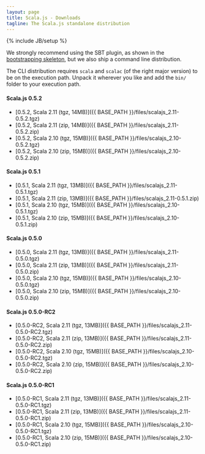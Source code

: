 ```yaml
---
layout: page
title: Scala.js - Downloads
tagline: The Scala.js standalone distribution
---
```

{% include JB/setup %}

We strongly recommend using the SBT plugin, as shown in the [bootstrapping skeleton](https://github.com/sjrd/scala-js-example-app), but we also ship a command line distribution.

The CLI distribution requires `scala` and `scalac` (of the right major version) to be on the execution path. Unpack it wherever you like and add the `bin/` folder to your execution path.

#### Scala.js 0.5.2
* [0.5.2, Scala 2.11 (tgz, 14MB)]({{ BASE_PATH }}/files/scalajs_2.11-0.5.2.tgz)
* [0.5.2, Scala 2.11 (zip, 14MB)]({{ BASE_PATH }}/files/scalajs_2.11-0.5.2.zip)
* [0.5.2, Scala 2.10 (tgz, 15MB)]({{ BASE_PATH }}/files/scalajs_2.10-0.5.2.tgz)
* [0.5.2, Scala 2.10 (zip, 15MB)]({{ BASE_PATH }}/files/scalajs_2.10-0.5.2.zip)

#### Scala.js 0.5.1
* [0.5.1, Scala 2.11 (tgz, 13MB)]({{ BASE_PATH }}/files/scalajs_2.11-0.5.1.tgz)
* [0.5.1, Scala 2.11 (zip, 13MB)]({{ BASE_PATH }}/files/scalajs_2.11-0.5.1.zip)
* [0.5.1, Scala 2.10 (tgz, 15MB)]({{ BASE_PATH }}/files/scalajs_2.10-0.5.1.tgz)
* [0.5.1, Scala 2.10 (zip, 15MB)]({{ BASE_PATH }}/files/scalajs_2.10-0.5.1.zip)

#### Scala.js 0.5.0
* [0.5.0, Scala 2.11 (tgz, 13MB)]({{ BASE_PATH }}/files/scalajs_2.11-0.5.0.tgz)
* [0.5.0, Scala 2.11 (zip, 13MB)]({{ BASE_PATH }}/files/scalajs_2.11-0.5.0.zip)
* [0.5.0, Scala 2.10 (tgz, 15MB)]({{ BASE_PATH }}/files/scalajs_2.10-0.5.0.tgz)
* [0.5.0, Scala 2.10 (zip, 15MB)]({{ BASE_PATH }}/files/scalajs_2.10-0.5.0.zip)

#### Scala.js 0.5.0-RC2
* [0.5.0-RC2, Scala 2.11 (tgz, 13MB)]({{ BASE_PATH }}/files/scalajs_2.11-0.5.0-RC2.tgz)
* [0.5.0-RC2, Scala 2.11 (zip, 13MB)]({{ BASE_PATH }}/files/scalajs_2.11-0.5.0-RC2.zip)
* [0.5.0-RC2, Scala 2.10 (tgz, 15MB)]({{ BASE_PATH }}/files/scalajs_2.10-0.5.0-RC2.tgz)
* [0.5.0-RC2, Scala 2.10 (zip, 15MB)]({{ BASE_PATH }}/files/scalajs_2.10-0.5.0-RC2.zip)

#### Scala.js 0.5.0-RC1
* [0.5.0-RC1, Scala 2.11 (tgz, 13MB)]({{ BASE_PATH }}/files/scalajs_2.11-0.5.0-RC1.tgz)
* [0.5.0-RC1, Scala 2.11 (zip, 13MB)]({{ BASE_PATH }}/files/scalajs_2.11-0.5.0-RC1.zip)
* [0.5.0-RC1, Scala 2.10 (tgz, 15MB)]({{ BASE_PATH }}/files/scalajs_2.10-0.5.0-RC1.tgz)
* [0.5.0-RC1, Scala 2.10 (zip, 15MB)]({{ BASE_PATH }}/files/scalajs_2.10-0.5.0-RC1.zip)

